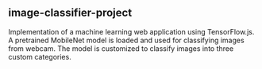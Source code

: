 ## image-classifier-project
Implementation of a machine learning web application using TensorFlow.js.
A pretrained MobileNet model is loaded and used for classifying images from webcam.
The model is customized to classify images into three custom categories.

